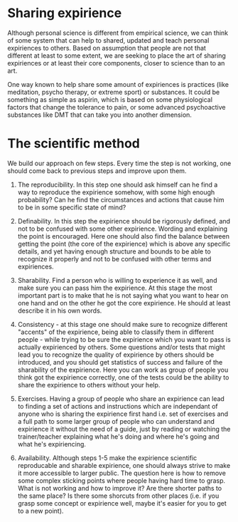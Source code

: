 Sharing expirience
=====

Although personal science is different from empirical science, we can think of some system that can help to shared, updated and teach personal expiriences to others. Based on assumption that people are not that different at least to some extent, we are seeking to place the art of sharing expiriences or at least their core components, closer to science than to an art. 

One way known to help share some amount of expiriences is practices (like meditation, psycho therapy, or extreme sport) or substances. It could be something as simple as aspirin, which is based on some physiological factors that change the tolerance to pain, or some advanced psychoactive substances like DMT that can take you into another dimension. 

The scientific method
=====

We build our approach on few steps. Every time the step is not working, one should come back to previous steps and improve upon them. 

1. The reproducibility. In this step one should ask himself can he find a way to reproduce the expirience somehow, with some high enough probability? Can he find the circumstances and actions that cause him to be in some specific state of mind? 

2. Definability. In this step the expirience should be rigorously defined, and not to be confused with some other expirience. Wording and explaining the point is encouraged. Here one should also find the balance between getting the point (the core of the expirience) which is above any specific details, and yet having enough structure and bounds to be able to recognize it properly and not to be confused with other terms and expiriences. 

3. Sharability. Find a person who is willing to experience it as well, and make sure you can pass him the expirience. At this stage the most important part is to make that he is not saying what you want to hear on one hand and on the other he got the core expirience. He should at least describe it in his own words. 

4. Consistency - at this stage one should make sure to recognize different "accents" of the expirience, being able to classify them in different people - while trying to be sure the expirience which you want to pass is actually expirienced by others. Some questions and/or tests that might lead you to recognize the quality of expirience by others should be introduced, and you should get statistics of success and failure of the sharability of the expirience. Here you can work as group of people you think got the expirience correctly, one of the tests could be the ability to share the expirience to others without your help. 

5. Exercises. Having a group of people who share an expirience can lead to finding a set of actions and instructions which are independant of anyone who is sharing the expirience first hand i.e. set of exercises and a full path to some larger group of people who can understand and expirience it without the need of a guide, just by reading or watching the trainer/teacher explaining what he's doing and where he's going and what he's expiriencing. 

6. Availability. Although steps 1-5 make the expirience scientific reproducable and sharable expirience, one should always strive to make it more accessible to larger public. The question here is how to remove some complex sticking points where people having hard time to grasp. What is not working and how to improve it? Are there shorter paths to the same place? Is there some shorcuts from other places (i.e. if you grasp some concept or expirience well, maybe it's easier for you to get to a new point). 
